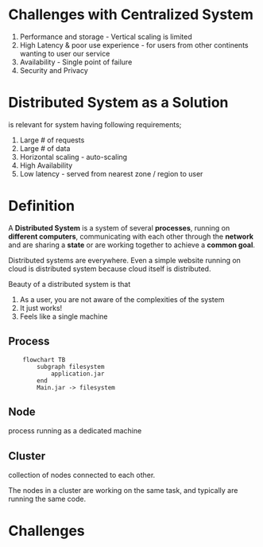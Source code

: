 # Challenges with Centralized System
1. Performance and storage - Vertical scaling is limited
2. High Latency & poor use experience - for users from other continents wanting to user our service 
3. Availability - Single point of failure
4. Security and Privacy

# Distributed System as a Solution
is relevant for system having following requirements;
1. Large # of requests
2. Large # of data
3. Horizontal scaling - auto-scaling
4. High Availability
5. Low latency - served from nearest zone / region to user

# Definition

A **Distributed System** is a system of several **processes**, running on **different computers**, communicating with each other through the **network** and are sharing a **state** or are working together to achieve a **common goal**.

Distributed systems are everywhere. Even a simple website running on cloud is distributed system because cloud itself is distributed.

Beauty of a distributed system is that
1. As a user, you are not aware of the complexities of the system
2. It just works!
3. Feels like a single machine

## Process
```mermaid
    flowchart TB
        subgraph filesystem
            application.jar
        end
        Main.jar -> filesystem
```

## Node
process running as a dedicated machine

## Cluster
collection of nodes connected to each other.

The nodes in a cluster are working on the same task, and typically are running the same code.

# Challenges
